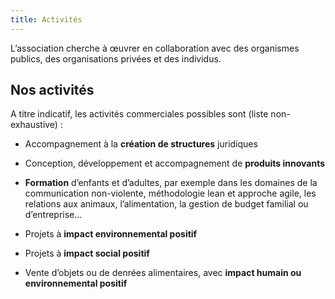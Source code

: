```yaml
---
title: Activités
---
```

L’association cherche à œuvrer en collaboration avec des organismes publics, des organisations privées et des individus.

## Nos activités

A titre indicatif, les activités commerciales possibles sont (liste non-exhaustive) :

- Accompagnement à la **création de structures** juridiques

- Conception, développement et accompagnement de **produits innovants**

- **Formation** d’enfants et d’adultes, par exemple dans les domaines de la communication non-violente, méthodologie lean et approche agile, les relations aux animaux, l’alimentation, la gestion de budget familial ou d’entreprise…

- Projets à **impact environnemental positif**

- Projets à **impact social positif**

- Vente d’objets ou de denrées alimentaires, avec **impact humain ou environnemental positif**